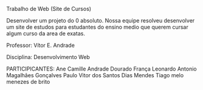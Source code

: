 Trabalho de Web (Site de Cursos)

Desenvolver um projeto do 0 absoluto.
Nossa equipe resolveu desenvolver um site de estudos para estudantes do ensino medio que querem cursar algum curso da area de exatas.

Professor: Vítor E. Andrade

Disciplina: Desenvolvimento Web

PARTICIPICANTES:
Ane Camille Andrade Dourado França
Leonardo Antonio Magalhães Gonçalves
Paulo Vitor dos Santos Dias Mendes
Tiago melo menezes de brito
